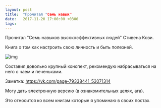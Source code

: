 ```yaml
---
layout: post
title:  "Прочитал "Семь навык"
date:   2017-11-20 17:00:00 +0300
tags:   
---
```


Прочитал "Семь навыков высокоэффективных людей" Стивена Кови.

Книга о том как настроить свою личность и быть полезней. 

![img](https://pp.userapi.com/c824504/v824504632/2f7d8/9HY0VoVS08Y.jpg)

<!--excerpt-->

Составил довольно крупный конспект, рекомендую набрасываться на него с чаем и печеньками. 

Заметка: https://vk.com/page-79338441_53071314

Могу дать электронную версию (в ознакомительных целях, ага). 

Это относится ко всем книгам которые я упоминаю в своих постах.
